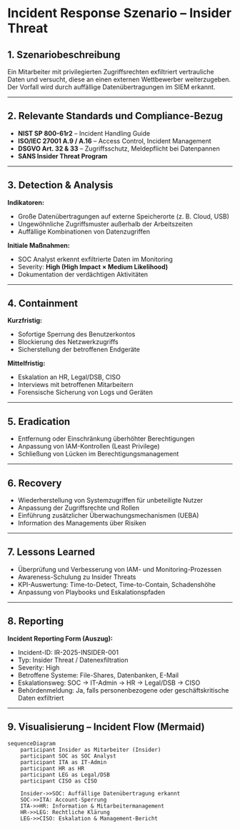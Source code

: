 # Incident Response Szenario – Insider Threat

## 1. Szenariobeschreibung
Ein Mitarbeiter mit privilegierten Zugriffsrechten exfiltriert vertrauliche Daten und versucht, diese an einen externen Wettbewerber weiterzugeben.  
Der Vorfall wird durch auffällige Datenübertragungen im SIEM erkannt.

---

## 2. Relevante Standards und Compliance-Bezug
- **NIST SP 800-61r2** – Incident Handling Guide  
- **ISO/IEC 27001 A.9 / A.16** – Access Control, Incident Management  
- **DSGVO Art. 32 & 33** – Zugriffsschutz, Meldepflicht bei Datenpannen  
- **SANS Insider Threat Program**  

---

## 3. Detection & Analysis
**Indikatoren:**
- Große Datenübertragungen auf externe Speicherorte (z. B. Cloud, USB)
- Ungewöhnliche Zugriffsmuster außerhalb der Arbeitszeiten
- Auffällige Kombinationen von Datenzugriffen

**Initiale Maßnahmen:**
- SOC Analyst erkennt exfiltrierte Daten im Monitoring
- Severity: **High (High Impact × Medium Likelihood)**
- Dokumentation der verdächtigen Aktivitäten

---

## 4. Containment
**Kurzfristig:**
- Sofortige Sperrung des Benutzerkontos
- Blockierung des Netzwerkzugriffs
- Sicherstellung der betroffenen Endgeräte

**Mittelfristig:**
- Eskalation an HR, Legal/DSB, CISO
- Interviews mit betroffenen Mitarbeitern
- Forensische Sicherung von Logs und Geräten

---

## 5. Eradication
- Entfernung oder Einschränkung überhöhter Berechtigungen
- Anpassung von IAM-Kontrollen (Least Privilege)
- Schließung von Lücken im Berechtigungsmanagement

---

## 6. Recovery
- Wiederherstellung von Systemzugriffen für unbeteiligte Nutzer
- Anpassung der Zugriffsrechte und Rollen
- Einführung zusätzlicher Überwachungsmechanismen (UEBA)
- Information des Managements über Risiken

---

## 7. Lessons Learned
- Überprüfung und Verbesserung von IAM- und Monitoring-Prozessen
- Awareness-Schulung zu Insider Threats
- KPI-Auswertung: Time-to-Detect, Time-to-Contain, Schadenshöhe
- Anpassung von Playbooks und Eskalationspfaden

---

## 8. Reporting
**Incident Reporting Form (Auszug):**  
- Incident-ID: IR-2025-INSIDER-001  
- Typ: Insider Threat / Datenexfiltration  
- Severity: High  
- Betroffene Systeme: File-Shares, Datenbanken, E-Mail  
- Eskalationsweg: SOC → IT-Admin → HR → Legal/DSB → CISO  
- Behördenmeldung: Ja, falls personenbezogene oder geschäftskritische Daten exfiltriert

---

## 9. Visualisierung – Incident Flow (Mermaid)
```mermaid
sequenceDiagram
    participant Insider as Mitarbeiter (Insider)
    participant SOC as SOC Analyst
    participant ITA as IT-Admin
    participant HR as HR
    participant LEG as Legal/DSB
    participant CISO as CISO

    Insider->>SOC: Auffällige Datenübertragung erkannt
    SOC->>ITA: Account-Sperrung
    ITA->>HR: Information & Mitarbeitermanagement
    HR->>LEG: Rechtliche Klärung
    LEG->>CISO: Eskalation & Management-Bericht
```
